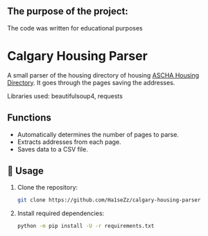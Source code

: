 ## The purpose of the project:
The code was written for educational purposes

# Calgary Housing Parser
A small parser of the housing directory of housing [ASCHA Housing Directory](https://housingdirectory.ascha.com/). It goes through the pages saving the addresses.

Libraries used: beautifulsoup4, requests

## Functions
- Automatically determines the number of pages to parse.
- Extracts addresses from each page.
- Saves data to a CSV file.

## 📝 Usage
1. Clone the repository:

    ```sh
    git clone https://github.com/Ha1seZz/calgary-housing-parser
    ```

2. Install required dependencies:

    ```sh
    python -m pip install -U -r requirements.txt
    ```

##
